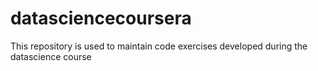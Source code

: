 # datasciencecoursera
This repository is used to maintain code exercises developed during the datascience course
